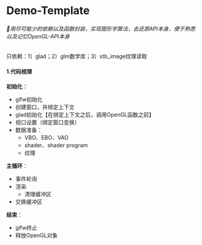 # Demo-Template

###### 🤔️用尽可能少的依赖以及函数封装，实现图形学算法，去还原API本身，便于熟悉以及记忆OpenGL-API本身

只依赖：1）glad；2）glm数学库；3）stb_image纹理读取

#### 1.代码梳理

**初始化**：

- glfw初始化
- 创建窗口，并绑定上下文
- glad初始化【在绑定上下文之后，调用OpenGL函数之前】
- 视口设置（绑定窗口变换）
- 数据准备：
  - VBO、EBO、VAO
  - shader、shader program
  - 纹理

**主循环**：

- 事件轮询
- 渲染
  - 清理缓冲区
- 交换缓冲区

**结束**：

- glfw终止
- 释放OpenGL对象